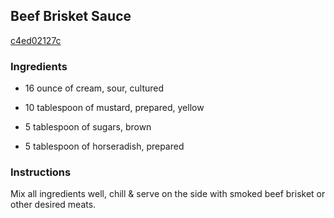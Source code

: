 ## Beef Brisket Sauce

[c4ed02127c](https://cookpad.com/us/recipes/332709-beef-brisket-sauce)

### Ingredients

 - 16 ounce of cream, sour, cultured

 - 10 tablespoon of mustard, prepared, yellow

 - 5 tablespoon of sugars, brown

 - 5 tablespoon of horseradish, prepared

### Instructions

Mix all ingredients well, chill & serve on the side with smoked beef brisket or other desired meats.